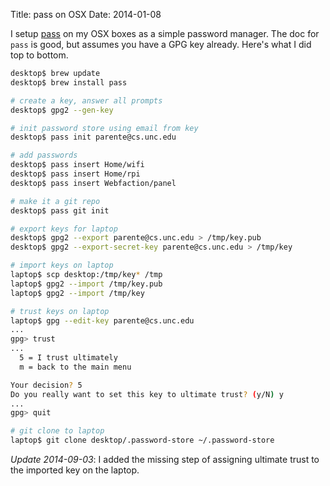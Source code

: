 Title: pass on OSX
Date: 2014-01-08

I setup [pass](http://zx2c4.com/projects/password-store/) on my OSX boxes as a simple password manager. The doc for `pass` is good, but assumes you have a GPG key already. Here's what I did top to bottom.

```bash
desktop$ brew update
desktop$ brew install pass

# create a key, answer all prompts
desktop$ gpg2 --gen-key

# init password store using email from key
desktop$ pass init parente@cs.unc.edu

# add passwords
desktop$ pass insert Home/wifi
desktop$ pass insert Home/rpi
desktop$ pass insert Webfaction/panel

# make it a git repo
desktop$ pass git init

# export keys for laptop
desktop$ gpg2 --export parente@cs.unc.edu > /tmp/key.pub
desktop$ gpg2 --export-secret-key parente@cs.unc.edu > /tmp/key

# import keys on laptop
laptop$ scp desktop:/tmp/key* /tmp
laptop$ gpg2 --import /tmp/key.pub
laptop$ gpg2 --import /tmp/key

# trust keys on laptop
laptop$ gpg --edit-key parente@cs.unc.edu
...
gpg> trust
...
  5 = I trust ultimately
  m = back to the main menu

Your decision? 5
Do you really want to set this key to ultimate trust? (y/N) y
...
gpg> quit

# git clone to laptop
laptop$ git clone desktop/.password-store ~/.password-store
```

*Update 2014-09-03*: I added the missing step of assigning ultimate trust to the imported key on the laptop.